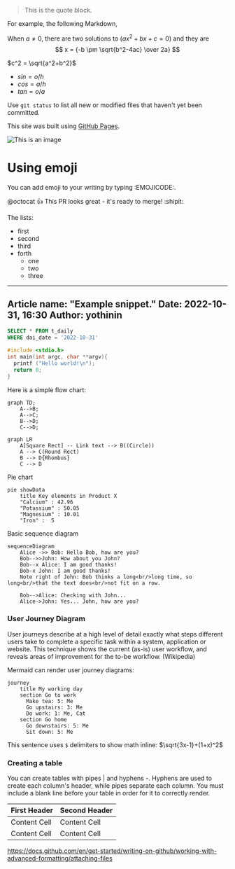 > This is the quote block.

For example, the following Markdown,

When $a \ne 0$, there are two solutions to $(ax^2 + bx + c = 0)$ and they are 
$$ x = {-b \pm \sqrt{b^2-4ac} \over 2a} $$

$c^2 = \sqrt{a^2+b^2}$

* $sin = o/h$
* $cos = a/h$
* $tan = o/a$

Use `git status` to list all new or modified files that haven't yet been committed.

This site was built using [GitHub Pages](https://pages.github.com/).

![This is an image](https://myoctocat.com/assets/images/base-octocat.svg)

# Using emoji

You can add emoji to your writing by typing :EMOJICODE:.

@octocat :+1: This PR looks great - it's ready to merge! :shipit:

The lists:

- first
- second
- third
- forth
  * one
  * two
  * three

---
Article name: "Example snippet."
Date: 2022-10-31, 16:30
Author: yothinin
---

```sql
SELECT * FROM t_daily
WHERE dai_date = '2022-10-31'
```

```C
#include <stdio.h>
int main(int argc, char **argv){
  printf ("Hello world!\n");
  return 0;
}
```

Here is a simple flow chart:

```mermaid
graph TD;
    A-->B;
    A-->C;
    B-->D;
    C-->D;
```

```mermaid
graph LR
    A[Square Rect] -- Link text --> B((Circle))
    A --> C(Round Rect)
    B --> D{Rhombus}
    C --> D
```

Pie chart

```mermaid
pie showData
    title Key elements in Product X
    "Calcium" : 42.96
    "Potassium" : 50.05
    "Magnesium" : 10.01
    "Iron" :  5
```
Basic sequence diagram
```mermaid
sequenceDiagram
    Alice ->> Bob: Hello Bob, how are you?
    Bob-->>John: How about you John?
    Bob--x Alice: I am good thanks!
    Bob-x John: I am good thanks!
    Note right of John: Bob thinks a long<br/>long time, so long<br/>that the text does<br/>not fit on a row.

    Bob-->Alice: Checking with John...
    Alice->John: Yes... John, how are you?
```

<h3>User Journey Diagram</h3>

User journeys describe at a high level of detail exactly what steps different users take to complete a specific task within a system, application or website. This technique shows the current (as-is) user workflow, and reveals areas of improvement for the to-be workflow. (Wikipedia)

Mermaid can render user journey diagrams:

```mermaid
journey
    title My working day
    section Go to work
      Make tea: 5: Me
      Go upstairs: 3: Me
      Do work: 1: Me, Cat
    section Go home
      Go downstairs: 5: Me
      Sit down: 5: Me
 ```
 
 This sentence uses `$` delimiters to show math inline:  $\sqrt{3x-1}+(1+x)^2$
 
<h3>Creating a table</h3>

You can create tables with pipes | and hyphens -. Hyphens are used to create each column's header, while pipes separate each column. You must include a blank line before your table in order for it to correctly render.


| First Header  | Second Header |
| ------------- | ------------- |
| Content Cell  | Content Cell  |
| Content Cell  | Content Cell  |

https://docs.github.com/en/get-started/writing-on-github/working-with-advanced-formatting/attaching-files


